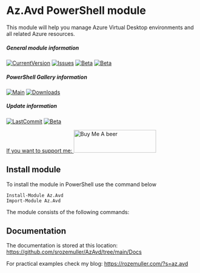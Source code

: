 # Az.Avd PowerShell module
This module will help you manage Azure Virtual Desktop environments and all related Azure resources.

##### General module information
<a href="https://github.com/srozemuller/azavd" target="_blank"><img src="https://img.shields.io/github/v/release/srozemuller/azavd?label=latest-release&style=flat-square" alt="CurrentVersion"></a> <a href="https://github.com/srozemuller/AzAvd/issues" target="_blank"><img src="https://img.shields.io/github/issues/srozemuller/azavd?style=flat-square" alt="Issues"></a> </a><a href="https://github.com/srozemuller/AzAvd/tree/beta" target="_blank"><img src="https://img.shields.io/maintenance/yes/2022?style=flat-square" alt="Beta"></a> </a><a href="https://github.com/srozemuller/AzAvd/tree/beta" target="_blank"><img src="https://img.shields.io/github/license/srozemuller/azavd?style=flat-square" alt="Beta"></a>
##### PowerShell Gallery information
<a href="https://www.powershellgallery.com/packages/Az.Avd" target="_blank"><img src="https://img.shields.io/powershellgallery/v/az.avd?style=flat-square" alt="Main"></a> <a href="https://www.powershellgallery.com/packages/Az.Avd" target="_blank"><img src="https://img.shields.io/powershellgallery/dt/az.avd?style=flat-square" alt="Downloads"></a>

##### Update information
<a href="https://github.com/srozemuller/azavd"  target="_blank"><img src="https://img.shields.io/github/last-commit/srozemuller/azavd?label=main%20update&style=flat-square" alt="LastCommit"></a> <a href="https://github.com/srozemuller/AzAvd/tree/beta" target="_blank"><img src="https://img.shields.io/github/last-commit/srozemuller/azavd/beta?label=beta%20update&style=flat-square" alt="Beta">


If you want to support me:
<a href="https://www.buymeacoffee.com/srozemuller" target="_blank"><img src="https://cdn.buymeacoffee.com/buttons/v2/default-yellow.png" alt="Buy Me A beer" style="height: 60px !important;width: 217px !important;" ></a>

## Install module

To install the module in PowerShell use the command below
```
Install-Module Az.Avd
Import-Module Az.Avd
```

The module consists of the following commands:

## Documentation
The documentation is stored at this location: https://github.com/srozemuller/AzAvd/tree/main/Docs

For practical examples check my blog: https://rozemuller.com/?s=az.avd
